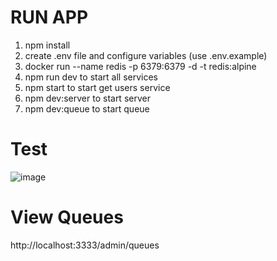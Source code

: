 
# RUN APP
1. npm install
2. create .env file and configure variables (use .env.example)
3. docker run --name redis -p 6379:6379 -d -t redis:alpine
4. npm run dev to start all services
5. npm start to start get users service
6. npm dev:server to start server
7. npm dev:queue to start queue 

# Test

![image](https://user-images.githubusercontent.com/55363641/116956569-f2357580-ac6b-11eb-943c-0374ca508ed3.png)

# View Queues

  http://localhost:3333/admin/queues

